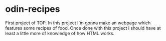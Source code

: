 # odin-recipes
First project of TOP.
In this project I'm gonna make an webpage which features some recipes of food. Once done with this project i should have at least a little more of knowledge of how HTML works.